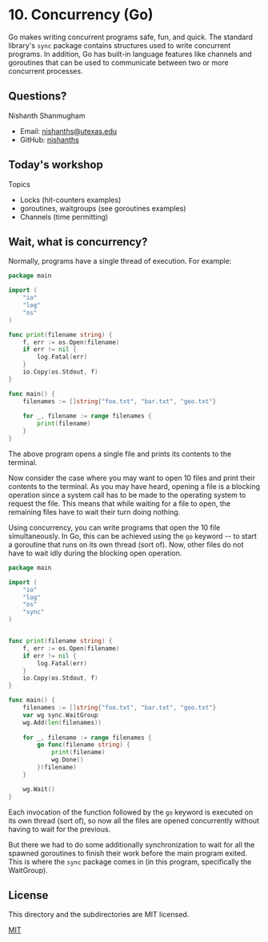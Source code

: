 # 10. Concurrency (Go)

Go makes writing concurrent programs safe, fun, and quick. The standard
library's `sync` package contains structures used to write concurrent programs.
In addition, Go has built-in language features like channels and goroutines that
can be used to communicate between two or more concurrent processes.

## Questions?

Nishanth Shanmugham

- Email: [nishanths@utexas.edu](mailto:nishanths@utexas.edu)
- GitHub: [nishanths](https://github.com/nishanths)

## Today's workshop

Topics

- Locks (hit-counters examples)
- goroutines, waitgroups (see goroutines examples)
- Channels (time permitting)

## Wait, what is concurrency?

Normally, programs have a single thread of execution. For example:

```go
package main

import (
    "io"
    "log"
    "os"
)

func print(filename string) {
    f, err := os.Open(filename)
    if err != nil {
        log.Fatal(err)
    }
	io.Copy(os.Stdout, f)
}

func main() {
    filenames := []string{"foo.txt", "bar.txt", "goo.txt"}
    
    for _, filename := range filenames {
        print(filename)
    }
}
```

The above program opens a single file and prints its contents to the terminal.

Now consider the case where you may want to open 10 files and print their
contents to the terminal. As you may have heard, opening a file is a blocking
operation since a system call has to be made to the operating system to request
the file. This means that while waiting for a file to open, the remaining files
have to wait their turn doing nothing. 

Using concurrency, you can write programs that open the 10 file simultaneously.
In Go, this can be achieved using the `go` keyword -- to start a goroutine that
runs on its own thread (sort of). Now, other files do not have to wait idly
during the blocking open operation.


```go
package main

import (
    "io"
    "log"
    "os"
    "sync"
)


func print(filename string) {
    f, err := os.Open(filename)
    if err != nil {
        log.Fatal(err)
    }
	io.Copy(os.Stdout, f)
}

func main() {
    filenames := []string{"foo.txt", "bar.txt", "goo.txt"}
    var wg sync.WaitGroup
    wg.Add(len(filenames))
    
    for _, filename := range filenames {
        go func(filename string) {
            print(filename)
            wg.Done()
        }(filename)
    }

    wg.Wait()
}
```

Each invocation of the function followed by the `go` keyword is executed on its
own thread (sort of), so now all the files are opened concurrently without
having to wait for the previous.

But there we had to do some additionally synchronization to wait for all
the spawned goroutines to finish their work before the main program exited.
This is where the `sync` package comes in (in this program, specifically the
WaitGroup).

## License

This directory and the subdirectories are MIT licensed.

[MIT](http://nishanths.mit-license.org)
